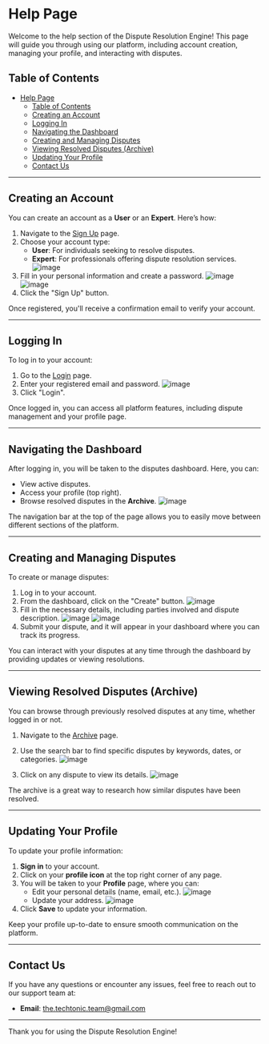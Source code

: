 # Help Page

Welcome to the help section of the Dispute Resolution Engine! This page will guide you through using our platform, including account creation, managing your profile, and interacting with disputes.

## Table of Contents
- [Help Page](#help-page)
	- [Table of Contents](#table-of-contents)
	- [Creating an Account](#creating-an-account)
	- [Logging In](#logging-in)
	- [Navigating the Dashboard](#navigating-the-dashboard)
	- [Creating and Managing Disputes](#creating-and-managing-disputes)
	- [Viewing Resolved Disputes (Archive)](#viewing-resolved-disputes-archive)
	- [Updating Your Profile](#updating-your-profile)
	- [Contact Us](#contact-us)

---

## Creating an Account

You can create an account as a **User** or an **Expert**. Here’s how:

1. Navigate to the [Sign Up](https://capstone-dre.dns.net.za/signup) page.
2. Choose your account type: 
    - **User**: For individuals seeking to resolve disputes.
    - **Expert**: For professionals offering dispute resolution services.
![image](https://github.com/user-attachments/assets/d0faba41-a4b4-48a8-ba61-783e38253e4c)
3. Fill in your personal information and create a password.
![image](https://github.com/user-attachments/assets/f33322ed-b2ee-4c70-b56f-455553dd636b)
![image](https://github.com/user-attachments/assets/ad3cab26-8714-42f8-931d-0b28be2090f4)
4. Click the "Sign Up" button.

Once registered, you'll receive a confirmation email to verify your account.

---

## Logging In

To log in to your account:

1. Go to the [Login](https://capstone-dre.dns.net.za/login) page.
2. Enter your registered email and password.
![image](https://github.com/user-attachments/assets/257b60e1-098c-445f-afd8-05dd88c02005)
3. Click "Login".

Once logged in, you can access all platform features, including dispute management and your profile page.

---

## Navigating the Dashboard

After logging in, you will be taken to the disputes dashboard. Here, you can:

- View active disputes.
- Access your profile (top right).
- Browse resolved disputes in the **Archive**.
![image](https://github.com/user-attachments/assets/8d256f7e-686e-4c39-982e-0a4a343b13d5)

The navigation bar at the top of the page allows you to easily move between different sections of the platform.

---

## Creating and Managing Disputes

To create or manage disputes:

1. Log in to your account.
2. From the dashboard, click on the "Create" button.
![image](https://github.com/user-attachments/assets/a03b3a48-a74c-4278-8795-659a67d3722f)
3. Fill in the necessary details, including parties involved and dispute description.
![image](https://github.com/user-attachments/assets/df804ccd-e552-47e2-ac5b-a0021525bf52)
![image](https://github.com/user-attachments/assets/6c1ca21b-13cf-43d9-aeca-99d75a8364d5)
4. Submit your dispute, and it will appear in your dashboard where you can track its progress.

You can interact with your disputes at any time through the dashboard by providing updates or viewing resolutions.

---

## Viewing Resolved Disputes (Archive)

You can browse through previously resolved disputes at any time, whether logged in or not.

1. Navigate to the [Archive](https://capstone-dre.dns.net.za/archive) page.
2. Use the search bar to find specific disputes by keywords, dates, or categories.
![image](https://github.com/user-attachments/assets/b4c27a97-c412-4602-9b31-886037fc671b)

4. Click on any dispute to view its details.
![image](https://github.com/user-attachments/assets/f672eda3-6e3a-4c28-9da7-06fc57a3f90f)


The archive is a great way to research how similar disputes have been resolved.

---

## Updating Your Profile

To update your profile information:

1. **Sign in** to your account.
2. Click on your **profile icon** at the top right corner of any page.
3. You will be taken to your **Profile** page, where you can:
    - Edit your personal details (name, email, etc.).
![image](https://github.com/user-attachments/assets/6b9b7ce0-4f29-48ae-9dce-d97ce359cecf)
    - Update your address.
![image](https://github.com/user-attachments/assets/71cb9237-ba60-45bf-b68d-f164958a7021)
4. Click **Save** to update your information.

Keep your profile up-to-date to ensure smooth communication on the platform.

---

## Contact Us

If you have any questions or encounter any issues, feel free to reach out to our support team at:

- **Email**: the.techtonic.team@gmail.com

---

Thank you for using the Dispute Resolution Engine!
